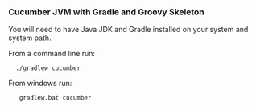 <h3>Cucumber JVM with Gradle and Groovy Skeleton</h3>

You will need to have Java JDK and Gradle installed on your system and system path.

From a command line run:
```
  ./gradlew cucumber
```
From windows run:
```
   gradlew.bat cucumber
```
